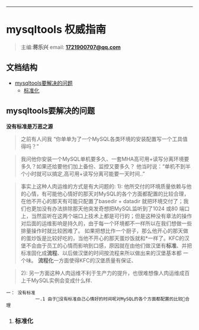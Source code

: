 ---
# mysqltools 权威指南

> 主编:**蒋乐兴**
> email: **1721900707@qq.com**



## 文档结构
- [mysqltools要解决的问题](#mysqltools要解决的问题)
  - [标准化](#标准化)
## mysqltools要解决的问题
**没有标准是万恶之源**
>之前有人问我 “你单单为了一个MySQL各类环境的安装配置写一个工具值得吗？”

>我问他你安装一个MySQL单机要多久、一套MHA高可用+读写分离环境要多久？如果还给要他们加上备份、监控又要多久？ 他当时说：“单机不到半个小时就可以搞定,高可用+读写分离可能要一天时间..” 

>事实上这种人肉运维的方式是有大问题的:
1): 他所交付的环境质量依赖与他的心情，有可能他心情好的那天对MySQL的各个方面都配置的比较合理，在他不开心的那天有可能只配置了basedir + datadir 就把环境交付了；我们也更加没有办法排除那天他突发奇想把MySQL监听到了1024 或80 端口上，当然监听在这两个端口上技术上都是可行的；但是这种没有章法的操作对后面的运维影响是持久的，由于每一个环境都不一样所以在我们想做一些排量操作时就比较困难了。 如果把想比作一个厨子，那么他开心的那天做的蛋炒饭是比较好吃的，当他不开心的那天蛋炒饭就和*一样了。KFC的汉堡不会由于员工的心情而影响到口感，原因就在由他们做汉堡有**标准**、并把标准固化成**流程**、以后做汉堡的时间按流程来所以做出来的汉堡基本都
一个味。 **流程化**一方面使得KFC的汉堡质量有保证、

>2): 另一方面这种人肉运维不利于生产力的提升，也很难想像人肉运维成百上千MySQL实例会变成什么样.


```
一： 没有标准
           一.1 由于没有标准自己心情好的时间呢对MySQL的各个方面都配置的比较合理
```
1. ### 标准化

   





